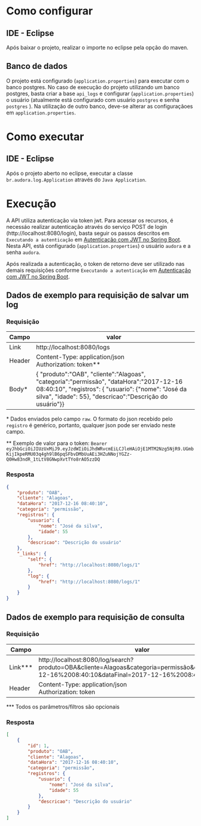 # Como configurar

## IDE - Eclipse
Após baixar o projeto, realizar o importe no eclipse pela opção do maven.

## Banco de dados
O projeto está configurado (```application.properties```) para executar com o banco postgres. No caso de execução do projeto utilizando um banco postgres, basta criar a base ```api_logs``` e configurar (```application.properties```) o usuário (atualmente está configurado com usuário ```postgres``` e senha ```postgres``` ). Na utilização de outro banco, deve-se alterar as configuraçãoes em ```application.properties```.

# Como executar

## IDE - Eclipse
 Após o projeto aberto no eclipse, executar a classe ```br.audora.log.Application``` através do ```Java Application```.

# Execução
A API utiliza autenticação via token jwt. Para acessar os recursos, é necessáo realizar autenticação através do serviço POST de login (http://localhost:8080/login), basta seguir os passos descritos em ```Executando a autenticação``` em [Autenticação com JWT no Spring Boot](http://andreybleme.com/2017-04-01/autenticacao-com-jwt-no-spring-boot/). Nesta API, está configurado (```application.properties```) o usuário ```audora``` e a senha ```audora```.

Após realizada a autenticação, o token de retorno deve ser utilizado nas demais requisições conforme ```Executando a autenticação``` em [Autenticação com JWT no Spring Boot](http://andreybleme.com/2017-04-01/autenticacao-com-jwt-no-spring-boot/).

## Dados de exemplo para requisição de salvar um log

### Requisição

| Campo | valor |
| ------------- | ------------- |
| Link | http://localhost:8080/logs |
| Header | Content-Type: application/json <br> Authorization: token\** |
| Body* | { "produto":"OAB", "cliente":"Alagoas", "categoria":"permissão", "dataHora":"2017-12-16 08:40:10", "registros": { "usuario": {"nome": "José da silva", "idade": 55}, "descricao":"Descrição do usuário"}} |

\* Dados enviados pelo campo ```raw```. O formato do json recebido pelo ```registro``` é genérico, portanto, qualquer json pode ser enviado neste campo.

\** Exemplo de valor para o token: ```Bearer eyJhbGciOiJIUzUxMiJ9.eyJzdWIiOiJhdWRvcmEiLCJleHAiOjE1MTM2Nzg5NjR9.UGmbKijIkpeRMU03q4gh9lB6pqSFbvDMbUuAEi3HZuNNojYGZz-Q0Hw83ndR_1tLtV8GNwpXvtTYo8rAO5zzDQ```

### Resposta

```json
{
    "produto": "OAB",
    "cliente": "Alagoas",
    "dataHora": "2017-12-16 08:40:10",
    "categoria": "permissão",
    "registros": {
        "usuario": {
            "nome": "José da silva",
            "idade": 55
        },
        "descricao": "Descrição do usuário"
    },
    "_links": {
        "self": {
            "href": "http://localhost:8080/logs/1"
        },
        "log": {
            "href": "http://localhost:8080/logs/1"
        }
    }
}
```

## Dados de exemplo para requisição de consulta

### Requisição

| Campo | valor |
|---------|---------|
| Link*** | http://localhost:8080/log/search?produto=OBA&cliente=Alagoas&categoria=permissão&dataInicial=2017-12-16%2008:40:10&dataFinal=2017-12-16%2008:40:10|
| Header | Content-Type: application/json <br> Authorization: token |

\*** Todos os parâmetros/filtros são opcionais

### Resposta

```json
[
    {
        "id": 1,
        "produto": "OAB",
        "cliente": "Alagoas",
        "dataHora": "2017-12-16 08:40:10",
        "categoria": "permissão",
        "registros": {
            "usuario": {
                "nome": "José da silva",
                "idade": 55
            },
            "descricao": "Descrição do usuário"
        }
    }
]
```
